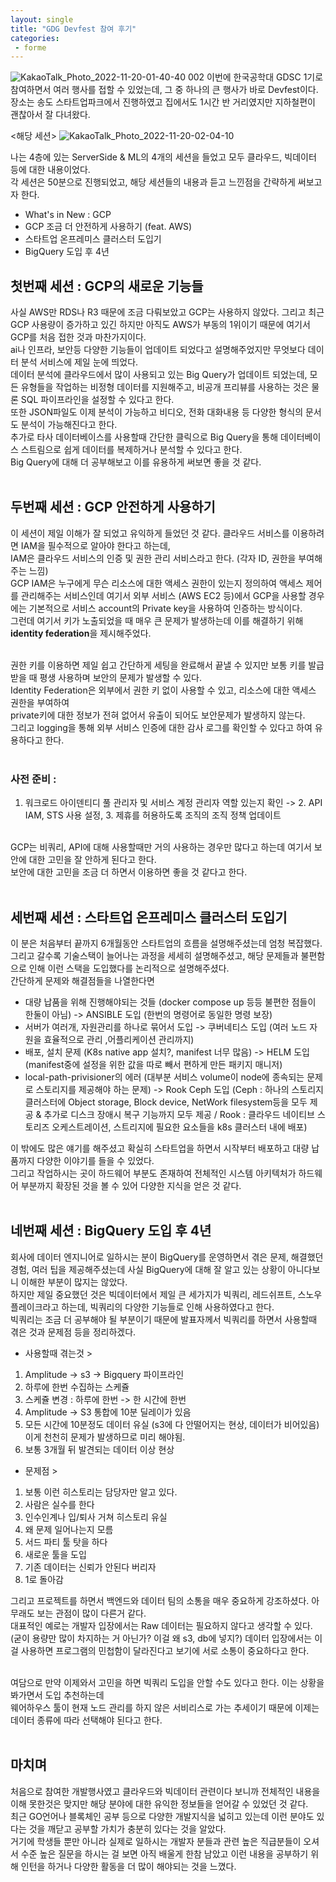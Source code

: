 ```yaml
---
layout: single
title: "GDG Devfest 참여 후기"
categories:
 - forme
---
```



![KakaoTalk_Photo_2022-11-20-01-40-40 002](https://user-images.githubusercontent.com/81789003/202862842-9ca8f622-60d6-4179-86ca-9cbe8cadb974.jpeg)
이번에 한국공학대 GDSC 1기로 참여하면서 여러 행사를 접할 수 있었는데, 그 중 하나의 큰 행사가 바로 Devfest이다. <br>
장소는 송도 스타트업파크에서 진행하였고 집에서도 1시간 반 거리였지만 지하철편이 괜찮아서 잘 다녀왔다. <br>

<해당 세션>
![KakaoTalk_Photo_2022-11-20-02-04-10](https://user-images.githubusercontent.com/81789003/202862844-669e5a74-8487-404b-92fa-ff08f6e4a591.jpeg)

나는 4층에 있는 ServerSide & ML의 4개의 세션을 들었고 모두 클라우드, 빅데이터 등에 대한 내용이었다. <br>
각 세션은 50분으로 진행되었고, 해당 세션들의 내용과 듣고 느낀점을 간략하게 써보고자 한다. <br>

- What's in New : GCP
- GCP 조금 더 안전하게 사용하기 (feat. AWS)
- 스타트업 온프레미스 클러스터 도입기
- BigQuery 도입 후 4년

## 첫번째 세션 : GCP의 새로운 기능들
사실 AWS만 RDS나 R3 때문에 조금 다뤄보았고 GCP는 사용하지 않았다. 그리고 최근 GCP 사용량이 증가하고 있긴 하지만 아직도 AWS가 부동의 1위이기 때문에 여기서 GCP를 처음 접한 것과 마찬가지이다. <br>
ai나 인프라, 보안등 다양한 기능들이 업데이트 되었다고 설명해주었지만 무엇보다 데이터 분석 서비스에 제일 눈에 띄었다. <br>
데이터 분석에 클라우드에서 많이 사용되고 있는 Big Query가 업데이트 되었는데, 모든 유형들을 작업하는 비정형 데이터를 지원해주고, 비공개 프리뷰를 사용하는 것은 물론 SQL 파이프라인을 설정할 수 있다고 한다. <br>
또한 JSON파일도 이제 분석이 가능하고 비디오, 전화 대화내용 등 다양한 형식의 문서도 분석이 가능해진다고 한다. <br>
추가로 타사 데이터베이스를 사용할때 간단한 클릭으로 Big Query을 통해 데이터베이스 스트림으로 쉽게 데이터를 복제하거나 분석할 수 있다고 한다. <br>
Big Query에 대해 더 공부해보고 이를 유용하게 써보면 좋을 것 같다. <br> <br>


## 두번째 세션 : GCP 안전하게 사용하기
이 세션이 제일 이해가 잘 되었고 유익하게 들었던 것 같다. 클라우드 서비스를 이용하려면 IAM을 필수적으로 알아야 한다고 하는데, <br>
IAM은 클라우드 서비스의 인증 및 권한 관리 서비스라고 한다. (각자 ID, 권한을 부여해주는 느낌) <br>
GCP IAM은 누구에게 무슨 리소스에 대한 액세스 권한이 있는지 정의하여 액세스 제어를 관리해주는 서비스인데 여기서 외부 서비스 (AWS EC2 등)에서 GCP을 사용할 경우에는 기본적으로 서비스 account의 Private key을 사용하여 인증하는 방식이다. <br>
그런데 여기서 키가 노출되었을 때 매우 큰 문제가 발생하는데 이를 해결하기 위해 **identity federation**을 제시해주었다. <br> <br>

권한 키를 이용하면 제일 쉽고 간단하게 세팅을 완료해서 끝낼 수 있지만 보통 키를 발급받을 때 평생 사용하며 보안의 문제가 발생할 수 있다. <br>
Identity Federation은 외부에서 권한 키 없이 사용할 수 있고, 리소스에 대한 액세스 권한을 부여하여 <br>
private키에 대한 정보가 전혀 없어서 유출이 되어도 보안문제가 발생하지 않는다. <br>
그리고 logging을 통해 외부 서비스 인증에 대한 감사 로그를 확인할 수 있다고 하여 유용하다고 한다. <br> <br>

### 사전 준비 : 
1. 워크로드 아이덴티디 풀 관리자 및 서비스 계정 관리자 역할 있는지 확인 -> 2. API IAM, STS 사용 설정, 3. 제휴를 허용하도록 조직의 조직 정책 업데이트 <br> <br>

GCP는 비쿼리, API에 대해 사용할때만 거의 사용하는 경우만 많다고 하는데 여기서 보안에 대한 고민을 잘 안하게 된다고 한다. <br>
보안에 대한 고민을 조금 더 하면서 이용하면 좋을 것 같다고 한다. <br> <br>


## 세번째 세션 : 스타트업 온프레미스 클러스터 도입기
이 분은 처음부터 끝까지 6개월동안 스타트업의 흐름을 설명해주셨는데 엄청 복잡했다. 그리고 갈수록 기술스택이 늘어나는 과정을 세세히 설명해주셨고,
해당 문제들과 불편함으로 인해 이런 스택을 도입했다를 논리적으로 설명해주셨다. <br>
간단하게 문제와 해결점들을 나열한다면 <br>
- 대량 납품을 위해 진행해야되는 것들 (docker compose up 등등 불편한 점들이 한둘이 아님) -> ANSIBLE 도입 (한번의 명령어로 동일한 명령 보장)
- 서버가 여러개, 자원관리를 하나로 묶어서 도입 -> 쿠버네티스 도입 (여러 노드 자원을 효율적으로 관리 ,어플리케이션 관리까지)
- 배포, 설치 문제 (K8s native app 설치?, manifest 너무 많음) -> HELM 도입 (manifest중에 설정을 위한 값을 따로 빼서 편하게 만든 패키지 매니저)
- local-path-privisioner의 에러 (대부분 서비스 volume이 node에 종속되는 문제로 스토리지를 제공해야 하는 문제) -> Rook Ceph 도입 (Ceph : 하나의 스토리지 클러스터에 Object storage, Block device, NetWork filesystem등을 모두 제공 & 추가로 디스크 장애시 복구 기능까지 모두 제공 /
Rook : 클라우드 네이티브 스토리즈 오케스트레이션, 스트리지에 필요한 요소들을 k8s 클러스터 내에 배포)

이 밖에도 많은 얘기를 해주셨고 확실히 스타트업을 하면서 시작부터 배포하고 대량 납품까지 다양한 이야기를 들을 수 있었다. <br>
그리고 작업하시는 곳이 하드웨어 부분도 존재하여 전체적인 시스템 아키텍처가 하드웨어 부분까지 확장된 것을 볼 수 있어 다양한 지식을 얻은 것 같다. <br> <br>

## 네번째 세션 : BigQuery 도입 후 4년
회사에 데이터 엔지니어로 일하시는 분이 BigQuery를 운영하면서 겪은 문제, 해결했던 경험, 여러 팁을 제공해주셨는데 사실 BigQuery에 대해 잘 알고 있는 상황이 아니다보니 이해한 부분이 많지는 않았다. <br>
하지만 제일 중요했던 것은 빅데이터에서 제일 큰 세가지가 빅쿼리, 레드쉬프트, 스노우 플레이크라고 하는데, 빅쿼리의 다양한 기능들로 인해 사용하였다고 한다. <br>
빅쿼리는 조금 더 공부해야 될 부분이기 때문에 발표자께서 빅쿼리를 하면서 사용할때 겪은 것과 문제점 등을 정리하겠다. <br>

- 사용할때 겪는것 >
1. Amplitude -> s3 -> Bigquery 파이프라인
2. 하루에 한번 수집하는 스케쥴
3. 스케쥴 변경 : 하루에 한번 -> 한 시간에 한번
4. Amplitude -> S3 통합에 10분 딜레이가 있음
5. 모든 시간에 10분정도 데이터 유실 (s3에 다 안떨어지는 현상, 데이터가 비어있음) 이게 천천히 문제가 발생하므로 미리 해야됨.
6. 보통 3개월 뒤 발견되는 데이터 이상 현상

- 문제점 >
1. 보통 이런 히스토리는 담당자만 알고 있다.
2. 사람은 실수를 한다
3. 인수인계나 입/퇴사 거쳐 히스토리 유실
4. 왜 문제 일어나는지 모름
5. 서드 파티 툴 탓을 하다
6. 새로운 툴을 도입
7. 기존 데이터는 신뢰가 안된다 버리자
8. 1로 돌아감

그리고 프로젝트를 하면서 백엔드와 데이터 팀의 소통을 매우 중요하게 강조하셨다. 아무래도 보는 관점이 많이 다른거 같다. <br>
대표적인 예로는 개발자 입장에서는 Raw 데이터는 필요하지 않다고 생각할 수 있다. (굳이 용량만 많이 차지하는 거 아닌가? 이걸 왜 s3, db에 넣지?)
데이터 입장에서는 이걸 사용하면 프로그램의 민첩함이 달라진다고 보기에 서로 소통이 중요하다고 한다. <br> <br>

여담으로 만약 이제와서 고민을 하면 빅쿼리 도입을 안할 수도 있다고 한다. 이는 상황을 봐가면서 도입 추천하는데 <br>
웨어하우스 툴이 현재 노드 관리를 하지 않은 서비리스로 가는 추세이기 때문에 이제는 데이터 종류에 따라 선택해야 된다고 한다. <br> <br>

## 마치며
처음으로 참여한 개발행사였고 클라우드와 빅데이터 관련이다 보니까 전체적인 내용을 이해 못한것은 맞지만 해당 분야에 대한 유익한 정보들을 얻어갈 수 있었던 것 같다. <br>
최근 GO언어나 블록체인 공부 등으로 다양한 개발지식을 넓히고 있는데 이런 분야도 있다는 것을 깨닫고 공부할 가치가 충분히 있다는 것을 알았다. <br>
거기에 학생들 뿐만 아니라 실제로 일하시는 개발자 분들과 관련 높은 직급분들이 오셔서 수준 높은 질문을 하시는 걸 보면 아직 배울게 한참 남았고 이런 내용을 공부하기 위해 인턴을 하거나 다양한 활동을 더 많이 해야되는 것을 느꼈다. <br>
